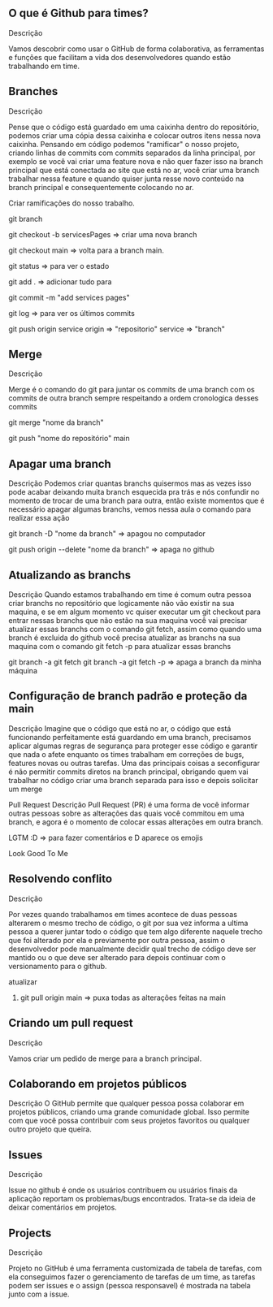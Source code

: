 ## O que é Github para times?
Descrição

Vamos descobrir como usar o GitHub de forma colaborativa, as ferramentas e funções que facilitam a vida dos desenvolvedores quando estão trabalhando em time.

## Branches
Descrição

Pense que o código está guardado em uma caixinha dentro do repositório, podemos criar uma cópia dessa caixinha e colocar outros itens nessa nova caixinha. Pensando em código podemos "ramificar" o nosso projeto, criando linhas de commits com commits separados da linha principal, por exemplo se você vai criar uma feature nova e não quer fazer isso na branch principal que está conectada ao site que está no ar, você criar uma branch trabalhar nessa feature e quando quiser junta resse novo conteúdo na branch principal e consequentemente colocando no ar.

Criar ramificações do nosso trabalho.

git branch

git checkout -b servicesPages => criar uma nova branch

git checkout main => volta para a branch main.

git status => para ver o estado

git add . => adicionar tudo para 

git commit -m "add services pages"

git log => para ver os últimos commits

git push origin service 
origin => "repositorio"
service => "branch"

## Merge
Descrição

Merge é o comando do git para juntar os commits de uma branch com os commits de outra branch sempre respeitando a ordem cronologica desses commits

git merge "nome da branch"

git push "nome do repositório" main

## Apagar uma branch
Descrição
Podemos criar quantas branchs quisermos mas as vezes isso pode acabar deixando muita branch esquecida pra trás e nós confundir no momento de trocar de uma branch para outra, então existe momentos que é necessário apagar algumas branchs, vemos nessa aula o comando para realizar essa ação

git branch -D "nome da branch" => apagou no computador

git push origin --delete "nome da branch" => apaga no github

## Atualizando as branchs
Descrição
Quando estamos trabalhando em time é comum outra pessoa criar branchs no repositório que logicamente não vão existir na sua maquina, e se em algum momento vc quiser executar um git checkout para entrar nessas branchs que não estão na sua maquina você vai precisar atualizar essas branchs com o comando git fetch, assim como quando uma branch é excluida do github você precisa atualizar as branchs na sua maquina com o comando git fetch -p para atualizar essas branchs

git branch -a
git fetch
git branch -a
git fetch -p => apaga a branch da minha máquina

## Configuração de branch padrão e proteção da main
Descrição
Imagine que o código que está no ar, o código que está funcionando perfeitamente está guardando em uma branch, precisamos aplicar algumas regras de segurança para proteger esse código e garantir que nada o afete enquanto os times trabalham em correções de bugs, features novas ou outras tarefas. Uma das principais coisas a seconfigurar é não permitir commits diretos na branch principal, obrigando quem vai trabalhar no código criar uma branch separada para isso e depois solicitar um merge

Pull Request
Descrição
Pull Request (PR) é uma forma de você informar outras pessoas sobre as alterações das quais você commitou em uma branch, e agora é o momento de colocar essas alterações em outra branch.


LGTM :D => para fazer comentários e D aparece os emojis

Look Good To Me

## Resolvendo conflito
Descrição

Por vezes quando trabalhamos em times acontece de duas pessoas alterarem o mesmo trecho de código, o git por sua vez informa a ultima pessoa a querer juntar todo o código que tem algo diferente naquele trecho que foi alterado por ela e previamente por outra pessoa, assim o desenvolvedor pode manualmente decidir qual trecho de código deve ser mantido ou o que deve ser alterado para depois continuar com o versionamento para o github.

atualizar
1. git pull origin main => puxa todas as alterações feitas na main

## Criando um pull request
Descrição

Vamos criar um pedido de merge para a branch principal.

## Colaborando em projetos públicos
Descrição
O GitHub permite que qualquer pessoa possa colaborar em projetos públicos, criando uma grande comunidade global. Isso permite com que você possa contribuir com seus projetos favoritos ou qualquer outro projeto que queira.

## Issues
Descrição

Issue no github é onde os usuários contribuem ou usuários finais da aplicação reportam os problemas/bugs encontrados. Trata-se da ideia de deixar comentários em projetos.

## Projects
Descrição

Projeto no GitHub é uma ferramenta customizada de tabela de tarefas, com ela conseguimos fazer o gerenciamento de tarefas de um time, as tarefas podem ser issues e o assign (pessoa responsavel) é mostrada na tabela junto com a issue.




